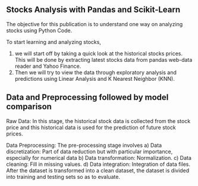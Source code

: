 ## Stocks Analysis with Pandas and Scikit-Learn

The objective for this publication is to understand one way on analyzing stocks using Python Code. 

To start learning and analyzing stocks, 
1. we will start off by taking a quick look at the historical stocks prices. This will be done by extracting latest stocks data from pandas web-data reader and Yahoo Finance. 
2. Then we will try to view the data through exploratory analysis and predictions using Linear Analysis and K Nearest Neighbor (KNN).

## Data and Preprocessing followed by model comparison
Raw Data: In this stage, the historical stock data is collected from the stock price and this historical data is used for the prediction of future stock prices.

Data Preprocessing: The pre-processing stage involves a) Data discretization: Part of data reduction but with particular importance, especially for numerical data b) Data transformation: Normalization. c) Data cleaning: Fill in missing values. d) Data integration: Integration of data files. After the dataset is transformed into a clean dataset, the dataset is divided into training and testing sets so as to evaluate.
